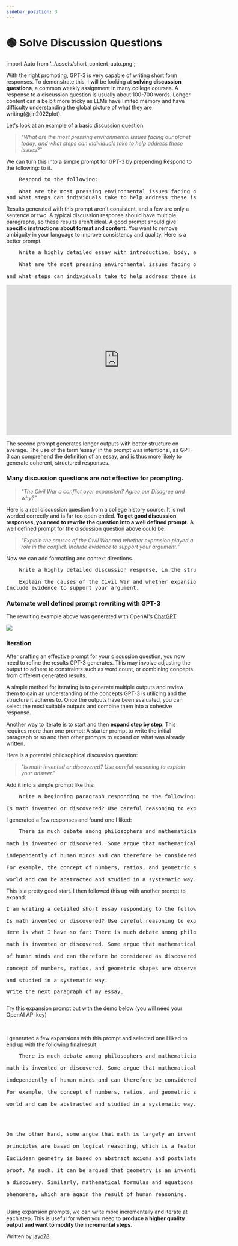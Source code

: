 ```yaml
---
sidebar_position: 3
---
```


# 🟢 Solve Discussion Questions

import Auto from '../assets/short_content_auto.png';

With the right prompting, GPT-3 is very capable of writing short form responses. To demonstrate this, I will be looking at **solving discussion questions**, a common weekly assignment in many college courses. A response to a discussion question is usually about 100-700 words. Longer content can a be bit more tricky as LLMs have limited memory and have difficulty understanding the global picture of what they are writing(@jin2022plot).

Let's look at an example of a basic discussion question:

> _"What are the most pressing environmental issues facing our planet today, and what steps can individuals take to help address these issues?"_

We can turn this into a simple prompt for GPT-3 by prepending <span className="yellow-highlight">Respond to the following:</span> to it.

<pre>
    <span className="yellow-highlight">Respond to the following:</span><br/>
    What are the most pressing environmental issues facing our planet today, <br/>and what steps can individuals take to help address these issues?
</pre>

Results generated with this prompt aren't consistent, and a few are only a sentence or two. A typical discussion response should have multiple paragraphs, so these results aren't ideal. A good prompt should give **specific instructions about format and content**. You want to remove ambiguity in your language to improve consistency and quality. Here is a better prompt.

<pre>
    <span className="yellow-highlight">Write a highly detailed essay with introduction, body, and conclusion paragraphs responding to the following:</span><br/>
    What are the most pressing environmental issues facing our planet today,
    <br/>and what steps can individuals take to help address these issues?
</pre>

<iframe src="https://player.vimeo.com/video/778327269?h=77d739ae72&amp;badge=0&amp;autopause=0&amp;player_id=0&amp;app_id=58479" width="600" height="400" frameborder="0" allow="autoplay; fullscreen; picture-in-picture" allowfullscreen title="example"></iframe>

The second prompt generates longer outputs with better structure on average. The use of the term ‘essay’ in the prompt was intentional, as GPT-3 can comprehend the definition of an essay, and is thus more likely to generate coherent, structured responses. 

### Many discussion questions are not effective for prompting.

> _"The Civil War a conflict over expansion? Agree our Disagree and why?"_

Here is a real discussion question from a college history course. It is not worded correctly and is far too open ended. **To get good discussion responses, you need to rewrite the question into a well defined prompt.** A well defined prompt for the discussion question above could be:

> _"Explain the causes of the Civil War and whether expansion played a role in the conflict. Include evidence to support your argument."_

Now we can add formatting and context directions.

<pre>
    <span className="yellow-highlight">Write a highly detailed discussion response, in the structure of an essay, responding to the following prompt:</span><br/>
    Explain the causes of the Civil War and whether expansion played a role in the conflict. <br/>Include evidence to support your argument.
</pre>

### Automate well defined prompt rewriting with GPT-3

The rewriting example above was generated with OpenAI's [ChatGPT](https://openai.com/blog/chatgpt/).

<div style={{textAlign: 'left'}}>
  <img src={Auto} style={{width: "500px"}} />
</div>

### Iteration

After crafting an effective prompt for your discussion question, you now need to refine the results GPT-3 generates. This may involve adjusting the output to adhere to constraints such as word count, or combining concepts from different generated results. 

A simple method for iterating is to generate multiple outputs and review them to gain an understanding of the concepts GPT-3 is utilizing and the structure it adheres to. Once the outputs have been evaluated, you can select the most suitable outputs and combine them into a cohesive response. 

Another way to iterate is to start and then **expand step by step**. This requires more than one prompt: A starter prompt to write the initial paragraph or so and then other prompts to expand on what was already written.

Here is a potential philosophical discussion question:

> _"Is math invented or discovered? Use careful reasoning to explain your answer."_

Add it into a simple prompt like this:

<pre>
    <span className="yellow-highlight">Write a beginning paragraph responding to the following:</span>
    <br/>Is math invented or discovered? Use careful reasoning to explain your answer
</pre>

I generated a few responses and found one I liked:

<pre>
    <span className="bluegreen-highlight">There is much debate among philosophers and mathematicians as to whether 
    <br/>math is invented or discovered. Some argue that mathematical concepts and principles exist 
    <br/>independently of human minds and can therefore be considered as discovered rather than invented. 
    <br/>For example, the concept of numbers, ratios, and geometric shapes are observed in the natural 
    <br/>world and can be abstracted and studied in a systematic way.</span>
</pre>

This is a pretty good start. I then followed this up with another prompt to expand:

<pre>
<span className="yellow-highlight">I am writing a detailed short essay responding to the following prompt:</span> 
<br/>Is math invented or discovered? Use careful reasoning to explain your answer. <span className="yellow-highlight"><p/>Here is what I have so far:</span> There is much debate among philosophers and mathematicians as to whether 
<br/>math is invented or discovered. Some argue that mathematical concepts and principles exist independently
<br/>of human minds and can therefore be considered as discovered rather than invented. For example, the
<br/>concept of numbers, ratios, and geometric shapes are observed in the natural world and can be abstracted
<br/>and studied in a systematic way. <p/><span className="yellow-highlight">Write the next paragraph of my essay.</span>
</pre>

Try this expansion prompt out with the demo below (you will need your OpenAI API key)

<div trydyno-embed="" openai-model="text-davinci-003" initial-prompt="I am writing a detailed short essay responding to the following prompt: \nIs math invented or discovered? Use careful reasoning to explain your answer. \n\nHere is what I have so far: There is much debate among philosophers and mathematicians as to whether math is invented or discovered. Some argue that mathematical concepts and principles exist independently of human minds and can therefore be considered as discovered rather than invented. For example, the concept of numbers, ratios, and geometric shapes are observed in the natural world and can be abstracted and studied in a systematic way. \n\nWrite the next paragraph of my essay." initial-response="On the other hand, some argue that math is largely an invention of the human mind. Mathematical principles are based on logical reasoning, which is a feature of the human mind. For instance, Euclidean geometry is based on abstract axioms and postulates, which are accepted as true without proof. As such, it can be argued that geometry is an invention of the human mind rather than a discovery. Similarly, mathematical formulas and equations are used to model and predict physical phenomena, which are again the result of human reasoning." max-tokens="256" box-rows="11" model-temp="0.7" top-p="1"></div>
<br/>

I generated a few expansions with this prompt and selected one I liked to end up with the following final result:

<pre>
    There is much debate among philosophers and mathematicians as to whether 
    <br/>math is invented or discovered. Some argue that mathematical concepts and principles exist 
    <br/>independently of human minds and can therefore be considered as discovered rather than invented. 
    <br/>For example, the concept of numbers, ratios, and geometric shapes are observed in the natural 
    <br/>world and can be abstracted and studied in a systematic way.
    <span className="bluegreen-highlight">
    <br/>
    <br/>On the other hand, some argue that math is largely an invention of the human mind. Mathematical
    <br/>principles are based on logical reasoning, which is a feature of the human mind. For instance,
    <br/>Euclidean geometry is based on abstract axioms and postulates, which are accepted as true without
    <br/>proof. As such, it can be argued that geometry is an invention of the human mind rather than 
    <br/>a discovery. Similarly, mathematical formulas and equations are used to model and predict physical
    <br/>phenomena, which are again the result of human reasoning. 
    </span>
</pre>

Using expansion prompts, we can write more incrementally and iterate at each step. This is useful for when you need to **produce a higher quality output and want to modify the incremental steps**.

Written by [jayo78](https://twitter.com/jayo782).
